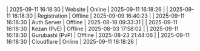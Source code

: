 | 2025-09-11 16:18:30 | Website | Online | 2025-09-11 16:18:26 |
| 2025-09-11 16:18:30 | Registration | Offline | 2025-09-09 16:40:23 |
| 2025-09-11 16:18:30 | Auth Server | Offline | 2025-08-18 09:33:31 |
| 2025-09-11 16:18:30 | Kezan (PvE) | Offline | 2025-08-03 17:58:02 |
| 2025-09-11 16:18:30 | Gurubashi (PvP) | Offline | 2025-08-23 21:44:06 |
| 2025-09-11 16:18:30 | Cloudflare | Online | 2025-09-11 16:18:26 |
